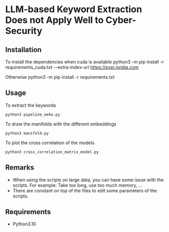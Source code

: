 # LLM-based Keyword Extraction Does not Apply Well to Cyber-Security

## Installation

To install the dependencies when cuda is available
    python3 -m pip install -r requirements_cuda.txt --extra-index-url https://pypi.nvidia.com

Otherwise
    python3 -m pip install -r requirements.txt

## Usage

To extract the keywords

    python3 pipeline_eeke.py

To draw the manifolds with the different embeddings

    python3 manifold.py

To plot the cross correlation of the models

    python3 cross_correlation_matrix_model.py

## Remarks

- When using the scripts on large data, you can have some issue with the scripts. For example: Take too long, use too much memory, ...
- There are constant on top of the files to edit some parameters of the scripts.

## Requirements

- Python3.10
